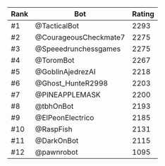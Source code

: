 Rank|Bot|Rating
---|---|---
#1|@TacticalBot|2293
#2|@CourageousCheckmate7|2275
#3|@Speeedrunchessgames|2275
#4|@ToromBot|2267
#5|@GoblinAjedrezAI|2218
#6|@Ghost_HunteR2998|2203
#7|@PINEAPPLEMASK|2200
#8|@tbhOnBot|2193
#9|@ElPeonElectrico|2185
#10|@RaspFish|2131
#11|@DarkOnBot|2115
#12|@pawnrobot|1095
